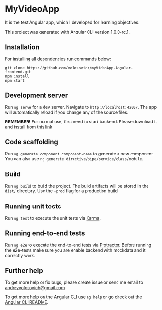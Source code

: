 # MyVideoApp

It is the test Angular app, which I developed for learning objectives.

This project was generated with [Angular CLI](https://github.com/angular/angular-cli) version 1.0.0-rc.1.

## Installation

For installing all dependencies run commands below:

```
git clone https://github.com/volosovich/myVideoApp-Angular-frontend.git
npm install
npm start
```

## Development server

Run `ng serve` for a dev server. Navigate to `http://localhost:4200/`. The app will automatically reload if you change any of the source files.

**REMEMBER!** For normal use, first need to start backend. Please download it and install from this [link](https://github.com/TODO)

## Code scaffolding

Run `ng generate component component-name` to generate a new component. You can also use `ng generate directive/pipe/service/class/module`.

## Build

Run `ng build` to build the project. The build artifacts will be stored in the `dist/` directory. Use the `-prod` flag for a production build.

## Running unit tests

Run `ng test` to execute the unit tests via [Karma](https://karma-runner.github.io).

## Running end-to-end tests

Run `ng e2e` to execute the end-to-end tests via [Protractor](http://www.protractortest.org/).
Before running the e2e-tests make sure you are enable backend with mockdata and it correctly work.

## Further help

To get more help or fix bugs, please create issue or send me email to [andreyvolosovich@gmail.com](mailto:andreyvolosovich@gmail.com)

To get more help on the Angular CLI use `ng help` or go check out the [Angular CLI README](https://github.com/angular/angular-cli/blob/master/README.md).
